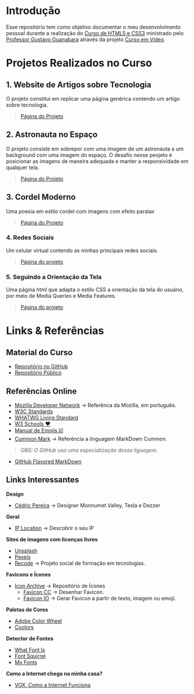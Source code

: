 # Introdução
Esse repositório tem como objetivo documentar o meu desenvolvimento pessoal durante a realização do [Curso de HTML5 e CSS3](https://youtube.com/playlist?list=PLHz_AreHm4dkZ9-atkcmcBaMZdmLHft8n) ministrado pelo [Professor Gustavo Guanabara](https://about.me/guanabara) através da projeto [Curso em Vídeo](https://www.cursoemvideo.com/).

# Projetos Realizados no Curso
## 1. Website de Artigos sobre Tecnologia 
O projeto constitui em replicar uma página genérica contendo um artigo sobre tecnologia.

> [Página do Projeto](https://jeancarloalbuquerque.github.io/Curso-HTML5-e-CSS/html-css/desafios/modulo-02/d010/Site%20Android/)

## 2. Astronauta no Espaço
O projeto consiste em sobrepor com uma imagem de um astronauta a um background com uma imagem do espaço. O desafio nesse peojeto é posicionar as imagens de maneira adequada e manter a responsividade em qualquer tela.

> [Página do Projeto](https://jeancarloalbuquerque.github.io/Curso-HTML5-e-CSS/html-css/desafios/modulo-02/d011)

## 3. Cordel Moderno
Uma poesia em estilo cordel com imagens com efeito paralax

> [Página do Projeto](https://jeancarloalbuquerque.github.io/Curso-HTML5-e-CSS/html-css/desafios/modulo-02/d012)

### 4. Redes Sociais
Um celular virtual contendo as minhas principais redes sociais.

> [Página do projeto](https://jeancarloalbuquerque.github.io/Curso-HTML5-e-CSS/html-css/desafios/modulo-04/d013)

### 5. Seguindo a Orientação da Tela
Uma página html que adapta o estilo CSS a orientação da tela do usuário, por meio de Media Queries e Media Features.

> [Página do projeto](https://jeancarloalbuquerque.github.io/Curso-HTML5-e-CSS/html-css/exercicios/ex026/mq002)

# Links & Referências

## Material do Curso

* [Repositório no GitHub](https://github.com/gustavoguanabara/html-css)
* [Repositório Público](https://gustavoguanabara.github.io/)

## Referências Online

* [Mozilla Developer Network](https://developer.mozilla.org/pt-BR/docs/Web/Reference) -> Referênca da Mozilla, em português.
* [W3C Standards](https://html.spec.whatwg.org/)
* [WHATWG Living Standard](https://html.spec.whatwg.org/)
* [W3 Schools ❤️](https://www.w3schools.com/)
* [Manual de Emojis ☑️](https://github.com/ikatyang/emoji-cheat-sheet/blob/master/README.md)
* [Cummon Mark](https://commonmark.org/help/) -> Referência a linguagem MarkDown Cummon. 
> *OBS: O GitHub usa uma especialização dessa liguagem.*
* [GitHub Flavored MarkDown](https://github.github.com/gfm/)

## Links Interessantes
**Design**

* [Cédric Pereira](cedricpereira.com) -> Designer Monnumet Valley, Tesla e Dezzer

**Geral**

* [IP Location](www.iplocation.net) -> Descobrir o seu IP

**Sites de imagens com licenças livres**
   * [Unsplash](Unsplash.com) 
   * [Pexels](https://pexels.com)
* [Recode](https://recode.org.br/) -> Projeto social de formação em tecnologias.

**Favicons e Ícones**   
* [Icon Archive](https://iconarchive.com) -> Repositório de Ícones
   * [Favicon CC](https://www.favicon.cc/) -> Desenhar Favicon.
   * [Favicon IO](https://favicon.io/) -> Gerar Favicon a partir de texto, imagem ou emoji.
   
**Paletas de Cores**
  * [Adobe Color Wheel](https://color.adobe.com/)
  * [Coolors](https://coolors.co/)

**Detector de Fontes**
  * [What Font Is](https://www.whatfontis.com/)
  * [Font Squirrel](https://www.fontsquirrel.com/)
  * [My Fonts](https://www.myfonts.com/)


**Como a Internet chega na minha casa?**

* [VOX, Como a Internet Funciona](https://www.youtube.com/watch?v=TNQsmPf24go&ab_channel=Vox)

